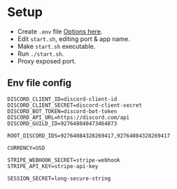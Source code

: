 # Setup
- Create `.env` file [Options here](#env-file-config).
- Edit `start.sh`, editing port & app name.
- Make `start.sh` executable.
- Run `./start.sh`.
- Proxy exposed port.

## Env file config
```
DISCORD_CLIENT_ID=discord-client-id
DISCORD_CLIENT_SECRET=discord-client-secret
DISCORD_BOT_TOKEN=discord-bot-token
DISCORD_API_URL=https://discord.com/api
DISCORD_GUILD_ID=927648040473464873

ROOT_DISCORD_IDS=92764084328269417,92764084328269417

CURRENCY=USD

STRIPE_WEBHOOK_SECRET=stripe-webhook
STRIPE_API_KEY=stripe-api-key

SESSION_SECRET=long-secure-string
```